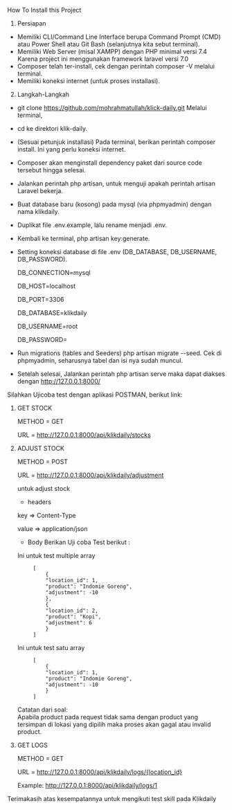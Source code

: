 How To Install this Project
1. Persiapan
- Memiliki CLI/Command Line Interface berupa Command Prompt (CMD) atau Power Shell atau Git Bash (selanjutnya kita sebut terminal).
- Memiliki Web Server (misal XAMPP) dengan PHP minimal versi 7.4 Karena project ini menggunakan framework laravel versi 7.0
- Composer telah ter-install, cek dengan perintah composer -V melalui terminal.
- Memiliki koneksi internet (untuk proses installasi).

2. Langkah-Langkah
- git clone https://github.com/mohrahmatullah/klick-daily.git Melalui terminal,
- cd ke direktori klik-daily.
- (Sesuai petunjuk installasi) Pada terminal, berikan perintah composer install. Ini yang perlu koneksi internet.
- Composer akan menginstall dependency paket dari source code tersebut hingga selesai.
- Jalankan perintah php artisan, untuk menguji apakah perintah artisan Laravel bekerja.
- Buat database baru (kosong) pada mysql (via phpmyadmin) dengan nama klikdaily.
- Duplikat file .env.example, lalu rename menjadi .env.
- Kembali ke terminal, php artisan key:generate.
- Setting koneksi database di file .env (DB_DATABASE, DB_USERNAME, DB_PASSWORD).

	DB_CONNECTION=mysql

	DB_HOST=localhost

	DB_PORT=3306

	DB_DATABASE=klikdaily

	DB_USERNAME=root

	DB_PASSWORD=


- Run migrations (tables and Seeders) php artisan migrate --seed. Cek di phpmyadmin, seharusnya tabel dan isi nya sudah muncul.
- Setelah selesai, Jalankan perintah php artisan serve maka dapat diakses dengan http://127.0.0.1:8000/
 

Silahkan Ujicoba test dengan aplikasi POSTMAN, berikut link:

1. GET STOCK 

	METHOD = GET

	URL = http://127.0.0.1:8000/api/klikdaily/stocks

2. ADJUST STOCK 

	METHOD = POST

	URL = http://127.0.0.1:8000/api/klikdaily/adjustment

	untuk adjust stock

	- headers

	key => Content-Type

	value => application/json

	- Body
	Berikan Uji coba Test berikut : 
	
	Ini untuk test multiple array 

			[
				{
				"location_id": 1,
				"product": "Indomie Goreng",
				"adjustment": -10
				},
				{
				"location_id": 2,
				"product": "Kopi",
				"adjustment": 6
				}
			]

	Ini untuk test satu array

			[
				{
				"location_id": 1,
				"product": "Indomie Goreng",
				"adjustment": -10
				}
			]

	Catatan dari soal:	
	Apabila product pada request tidak sama dengan product yang tersimpan di lokasi yang
	dipilih maka proses akan gagal atau invalid product.

3. GET LOGS 

	METHOD = GET

	URL = http://127.0.0.1:8000/api/klikdaily/logs/{location_id}
	
	Example: http://127.0.0.1:8000/api/klikdaily/logs/1




Terimakasih atas kesempatannya untuk mengikuti test skill pada Klikdaily